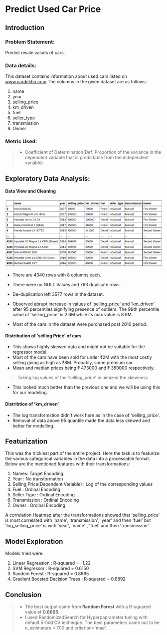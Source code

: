 # Predict Used Car Price

## Introduction
### Problem Statement:

Predict resale values of cars.

### Data details:
This dataset contains information about used cars listed on www.cardekho.com The columns in the given dataset are as follows:
1. name
2. year
3. selling_price
4. km_driven
5. fuel
6. seller_type
7. transmission
8. Owner

### Metric Used:
> * Coefficient of Determination(Def: Proportion of the variance in the dependent variable that is predictable from the independent variable)

## Exploratory Data Analysis:
#### Data View and Cleaning
![Data View](https://github.com/niteshctrl/car-price/blob/master/images/1.png)

* There are 4340 rows with 8 columns each.
* There were no NULL Values and 763 duplicate rows.
* De-duplication left 3577 rows in the dataset.

* Observed abrupt increase in values of 'selling_price' and 'km_driven' after 95 percentiles signifying presence of outliers. The 99th percentile value of 'selling_price' is 2.6M while its max value is 8.9M.

* Most of the cars in the dataset were purchased post 2010 period.

#### Distribution of 'selling Price' of cars
* This shows highly skewed data and might not be suitable for the regressor model.
* Most of the cars have been sold for under ₹2M with the most costly selling going as high as ₹8M. Probably, some premium car.
* Mean and median prices being ₹ 473000 and ₹ 350000 respectively.

> Taking log values of the 'selling_price' minimized the skewness
* This looked much better than the previous one and we will be using this for our modeling.

#### Distribtion of 'km_driven'

* The log transformstion didn't work here as in the case of 'selling_price'.
* Removal of data above 95 quantile made the data less skewed and better for modelling.

## Featurization

This was the trickiest part of the entire project. Here the task is to featurize the various categorical variables in the data into a processable format.
Below are the mentioned features with their transformations:
1. Names: Target Encoding
2. Year : No transformation
3. Selling Price(Dependent Variable) : Log of the corresponding values 
4. Fuel : Ordinal Encoding
5. Seller Type : Ordinal Encoding
6. Transmission : Ordinal Encoding
7. Owner : Ordinal Encoding

A correlation Heatmap after the transformations showed that 'selling_price' is most correlated with 'name', 'transmission', 'year' and then 'fuel' but 'log_selling_price' is with 'year', 'name' , 'fuel' and then 'transmission'.


## Model Exploration

Models tried were:
1. Linear Regression : R-squared = -1.22
2. SVM Regressor : R-squared = 0.6150
3. Random Forest : R-squared = 0.8665
4. Gradient Boosted Decision Trees : R-squared = 0.6892

## Conclusion

> * The best output came from **Random Forest** with a R-squared value of **0.8665**.
> * I used RandomizedSearch for Hyperpaprameter tuning with default 5-fold CV technique. The best parameters came out to be n_estimators = 700 and criterion='mae'.
